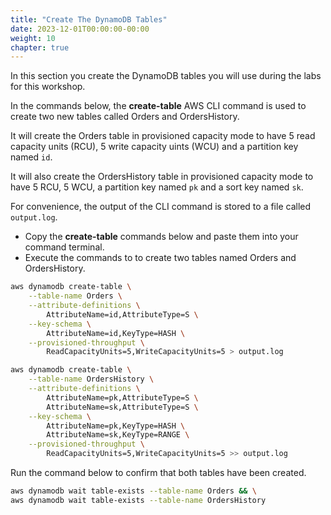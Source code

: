 ```yaml
---
title: "Create The DynamoDB Tables"
date: 2023-12-01T00:00:00-00:00
weight: 10
chapter: true
---
```


In this section you create the DynamoDB tables you will use during the labs for this workshop.

In the commands below, the **create-table** AWS CLI command is used to create two new tables called Orders and OrdersHistory.

It will create the Orders table in provisioned capacity mode to have 5 read capacity units (RCU), 5 write capacity uints (WCU) and a partition key named `id`.

It will also create the OrdersHistory table in provisioned capacity mode to have 5 RCU, 5 WCU, a partition key named `pk` and a sort key named `sk`.

For convenience, the output of the CLI command is stored to a file called `output.log`.

* Copy the **create-table** commands below and paste them into your command terminal. 
* Execute the commands to to create two tables named Orders and OrdersHistory.

```bash
aws dynamodb create-table \
    --table-name Orders \
    --attribute-definitions \
        AttributeName=id,AttributeType=S \
    --key-schema \
        AttributeName=id,KeyType=HASH \
    --provisioned-throughput \
        ReadCapacityUnits=5,WriteCapacityUnits=5 > output.log

aws dynamodb create-table \
    --table-name OrdersHistory \
    --attribute-definitions \
        AttributeName=pk,AttributeType=S \
        AttributeName=sk,AttributeType=S \
    --key-schema \
        AttributeName=pk,KeyType=HASH \
        AttributeName=sk,KeyType=RANGE \
    --provisioned-throughput \
        ReadCapacityUnits=5,WriteCapacityUnits=5 >> output.log
```

Run the command below to confirm that both tables have been created.

```bash        
aws dynamodb wait table-exists --table-name Orders && \
aws dynamodb wait table-exists --table-name OrdersHistory
```
